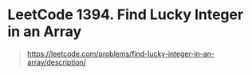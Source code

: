 # LeetCode 1394. Find Lucky Integer in an Array

> https://leetcode.com/problems/find-lucky-integer-in-an-array/description/
